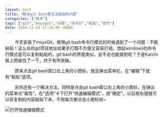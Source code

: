 ```yaml
---
layout: post
title: "解决git bash里无法粘贴的问题"
categories: ["技术"]
tags: ["git","msysgit","问题","命令行","粘贴","技巧"]
date: 2014-11-29 17:26:00 +0800
---
```

&nbsp;&nbsp;&nbsp;&nbsp;&nbsp;&nbsp;&nbsp;&nbsp;今天安装了msysGit，使用git bash命令行模式的时候遇到了一个问题：不能粘贴！这么长的git项目地址如果手打既不方便又容易打错。想起windows的命令行模式是可以复制粘贴的，git bash的界面类似，会不会也能做到呢？于是Karchi我上网查找了一下，终于有所突破。

&nbsp;&nbsp;&nbsp;&nbsp;&nbsp;&nbsp;&nbsp;&nbsp;原来点击git bash窗口左上角的小图标，就会弹出菜单栏，在“编辑”下就有“粘贴”选项。

&nbsp;&nbsp;&nbsp;&nbsp;&nbsp;&nbsp;&nbsp;&nbsp;另外还有一个解决方法，同样是点击git bash窗口左上角的小图标，在弹出的菜单点“属性”，在“选项”卡下打开“快速编辑模式”，按“确定”。以后按右键就可以将复制的内容粘贴下来，不用每次都点击小图标啦~

![打开快速编辑模式](http://7tsz4l.com1.z0.glb.clouddn.com/快速编辑.jpg-water)